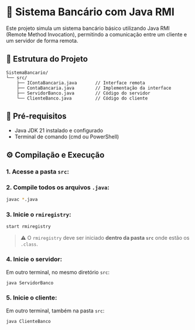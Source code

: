# 🏦 Sistema Bancário com Java RMI

Este projeto simula um sistema bancário básico utilizando Java RMI (Remote Method Invocation), permitindo a comunicação entre um cliente e um servidor de forma remota.


## 📁 Estrutura do Projeto

```
SistemaBancario/
└── src/
    ├── IContaBancaria.java       // Interface remota
    ├── ContaBancaria.java        // Implementação da interface
    ├── ServidorBanco.java        // Código do servidor
    └── ClienteBanco.java         // Código do cliente
```


## 🧰 Pré-requisitos

- Java JDK 21 instalado e configurado
- Terminal de comando (cmd ou PowerShell)


## ⚙️ Compilação e Execução

### 1. Acesse a pasta `src`:


### 2. Compile todos os arquivos `.java`:

```bash
javac *.java
```


### 3. Inicie o `rmiregistry`:

```bash
start rmiregistry
```

> ⚠️ O `rmiregistry` deve ser iniciado **dentro da pasta `src`** onde estão os `.class`.


### 4. Inicie o servidor:

Em outro terminal, no mesmo diretório `src`:

```bash
java ServidorBanco
```


### 5. Inicie o cliente:

Em outro terminal, também na pasta `src`:

```bash
java ClienteBanco
```


